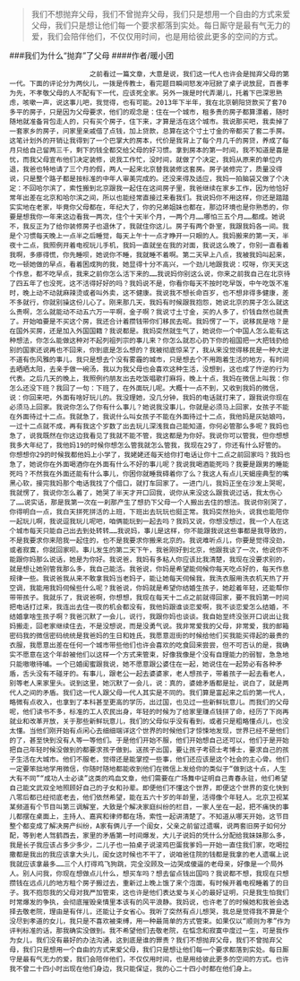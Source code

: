 > 我们不想抛弃父母，我们不曾抛弃父母，我们只是想用一个自由的方式来爱父母，我们只是想让他们每一个要求都落到实处。每日厮守是最有气无力的爱，我们会陪伴他们，不仅仅用时间，也是用给彼此更多的空间的方式。

###我们为什么“抛弃”了父母
####作者/暖小团

						之前看过一篇文章，大意是说，我们这一代人也许会是抛弃父母的第一代。下面的评论分为两伙儿，一拨是传教士，看完题目瞬间怒发冲冠掀了桌子说放屁，百善孝为先，不孝敬父母的人不配有下一代，应该死全家。另外一拨是时代弄潮儿，托着下巴深思熟虑，咳嗽一声，说这事儿吧，我觉得，也有可能。2013年下半年，我在北京朝阳贷款买了套70多平的房子，只是因为父母要求，他们的观念是：住在一个城市，租多贵的房子都算漂着，随时随地就准备背包走人的，只有买个房子，住下来，才算是活在这个城市。我说那买吧，我卖掉了一套家乡的房子，问家里亲戚借了点钱，加上贷款，总算在这个寸土寸金的帝都买了套二手房。这笔计划外的开销让我得到了一个巴掌大的房本，代价是我背上了每个月几千的房贷，养成了每月只给自己留两三千，剩下的钱全都交给父母的好习惯。拿到房本的第一时间，我不知道是喜是忧，而我父母宣布他们决定装修，说我工作忙，没时间，就做了个决定，我妈从原来的单位内退，我爸也特地请了三个月的假，两人一起来北京替我装修这套房。房子装修完了，质量没得说，只是整个路子都是按标准的中年人审美完成的。还没来得及适应，我妈一拍脑袋又做了个决定：不回哈尔滨了，索性搬到北京跟我一起住在这间房子里，我爸继续在家乡工作，因为他恰好常年出差在北京和哈尔滨之间，所以也能经常直接过来看我们。我说妈你不用这样，你还是踏踏实实地在老家，毕竟你父母都在，年纪大了，你的兄弟姐妹也都在，那边环境也是你熟悉的，你要是想我你一年来这边看我一两次，住个十天半个月，一两个月……哪怕三五个月……都成。她说不，我反正为了给你装修房子也退休了，我就住你这儿。房子有两个卧室，我跟我妈各一间。我是个习惯每天晚上一点半之后睡觉，每天上午十一点才睁开一只眼的人。我妈搬来的第一天，半夜十二点，我照例开着电视玩儿手机，我妈一直就坐在我的对面，我说这么晚了，你别一直看着我啊，多瘆得慌，你先睡呗，她说你不睡，我就睡不着啊。第二天早上八点，我被我妈叫起来，吃一顿她做的早点，看着困成狗的我，她显得十分不高兴，一个劲儿地跟我说：哎呀，你天天这个作息，都不吃早点，我来之前你怎么活下来的……我说妈你别这么说，你来之前我自己在北京待了四五年了也没死，这不活得好好的吗？我妈说不是，你看你每天不按时吃早饭，中午吃饭不准时，晚上动不动就麻辣烫或者叫外卖，这不健康。我说我不想长命百岁，也不想非得多健康，差不多就行，你就别操这份儿心了。刚来那几天，我妈有时候跟我抱怨，她说北京的房子怎么就这么贵啊，怎么就能动不动五六万一平啊，金子啊？我说寸土寸金，买的人多了，价钱自然也就贵了。开始咱要是不买这个房，我还合计着攒钱带你们移民去呢。我妈愣了一下，说移民是啥？是在国外买房，还是加入外国国籍？我说都是。我妈突然就生气了，她说你一个中国人怎么能有这种想法，你怎么能做这种对不起列祖列宗的事儿来？你怎么就忍心扔下你的祖国把一大把钱扔给别的国家还说再也不回来，你到底是怎么想的？我被彻底惊呆了，我从来没觉得移民是一种大逆不道有伤风雅的事儿，我只是想去个没有雾霾的城市，只是想去个不用跑着生活的地方，有时间去晒晒太阳，去亲手做一碗汤，我以为我父母也会喜欢这种生活，没想到，这也成了忤逆的行为代表。之后几天的晚上，我照例约朋友出去吃饭唱歌打麻将，晚上十点，我妈在微信上叫我：你怎么还没下班？我回了一句：下班了，在外面玩儿呢。大概十一点不到，又收到我妈的微信，说：你回来吧，外面有啥好玩儿的。我没理她，没几分钟，我妈的电话就打来了，跟我说你现在必须马上回家。我说你怎么了你有什么事儿？她说我没事儿，你就是必须马上回家，女孩子不能在外面待过十二点。我就急了，我说什么叫女孩子不能在外面待过十二点，我他妈是灰姑娘吗，一过十二点就不成，再有我这个岁数了出去玩儿深浅我自己能知道，你何必管那么多呢？我妈也急了，说我既然在你这边我看见了我就不能不管，我这都是为你好。我说你可以管我，但你想想我多大年纪了，我他妈19的时候你想怎么管我就怎么管我，我现在29了，你还有什么好管的。你想想你29的时候我都他妈上小学了，我姥姥还每天给你打电话让你十二点之前回家吗？我妈也急了，她说你在外面喝酒你在外面有什么不好的事儿呢？我说我喝酒能死吗？我要是跟男的睡能死吗？不然我在外面还能有什么事儿，你困你就睡我碍着你了么？我这人有点儿天蝎座典型的嘴黑心软，接完我妈那个电话我找了个借口，就打车回家了。一进门儿，我妈正坐在沙发上哭呢，我就愣了，我说你怎么着了，她哭了半天才开口回我，说你从来没这么跟我说过话，我太伤心了……说实话，那是我第一次在一刹那产生了想扔下父母一个人搬出去住的想法。我说你别哭了，你得明白一点，我白天拼死拼活的上班，下班出去玩玩也挺正常。我妈突然抬头，说我也能陪你一起玩儿啊，我说逗我玩儿呢吧，咱俩能玩到一起去吗？我妈又说，你想没想过，我一个人在这个城市每天只能自己出去到处转转……我说妈，事儿是这样，你不能跟我说这些事都是我导致的，不是我要求你来陪我一起住的，也不是我要求你搬来北京的。我说难听点儿，你要是觉得没劲，或者寂寞，你就回家呗。事儿发生的第二天下午，我爸刚好到北京，他跟我谈了一次，他说你不能跟你妈那么说话，她是为你好。我说爸，我妈有多粘人你应该比我清楚，我现在没要求别的，就是想让她别管我那么多，我自己能活。我爸说，你妈是希望能伺候你每天吃点好的，每天作息规律一些。我说爸我从来不敢拿我妈当老妈子，能让她每天伺候我，我洗衣服用洗衣机天热了开空调，我能用我妈伺候些什么呢？我爸说，你妈就是希望你结婚生孩子，她趁着年轻，还能帮你带带孩子。我就乐了，我说爸啊，你想想，我现在每天十二点之前就得回家，要不我妈第一时间把电话打过来，我连出去住一夜的机会都没有，我他妈跟谁谈恋爱啊，我不谈恋爱怎么结婚，不结婚拿啥生孩子啊？我爸沉默了一会儿，说行，我跟你妈也谈谈。我自始至终没张开口说出让我妈搬走，回老家继续住去，不是没想说，而是没勇气说。我非常爱我的父母，非常爱，我的邮箱密码我的微信密码统统是我爸妈的生日和姓氏，我愿意逛街的时候给他们买我能买得起的最贵的衣服，我愿意出差在任何一个城市带些他们也许会喜欢的吃食回来尝尝，但不可否认的是，我确实不愿意在这个年龄被他们以这样一个方式来管束，好像我像是个没有自理能力的弱智，急急地只能嗷嗷待哺。一个已婚闺蜜跟我说，她不愿意跟公婆住在一起，她说住在一起势必有各种矛盾，舌头没有不碰牙的。有事儿，跟老公一起去婆婆家，老人想孩子，带着孩子一起去看老人，别等老人来家里头。说到这里，她沉默了一会儿，说：真的，婆媳矛盾都是扯，说白了，就是两代人之间的矛盾。我们这一代人跟父母一代人其实是不同的。我们算是富起来之后的第一代人，略微有点收入，也拿到了本科甚至更高的学历，出过国，也见过一些新鲜玩意儿。而我们的父母呢，他们读书不多，标准的工人农民出身，年轻的时候为了给家里赚点钱拼了命，经历了下岗再就业和改革开放，关于那些新鲜玩意儿，我们的父母似乎没有看到，或者只是粗略懂点儿，也没太懂。当他们刚开始有点闲心去细细端详这个世界的时候他们才惊悚地发现，世界已经不是他们的了，甚至快到没有人等一等他们。于是他们开始不服，他们开始想自己还可以，他们于是开始把自己年轻时候没做到的都要求孩子做到。送孩子出国，要让孩子考硕士考博士，要求自己的孩子生活在大城市。他们不服老，觉得还是能掌控一些事，他们还应该是这个社会的主心骨。他们一定要笨拙地学用微信，你随时随地都能收到他们在微信上发给你的类似于“做到这十点，人生大有不同”“成功人士必读”这类的鸡血文章，他们需要在广场舞中证明自己青春永驻，他们希望自己能文武双全地照顾好自己的子女和孙辈。即便他们不懂这个世界，即便这个世界的变化快到八零后都已经彻底老去，他们依然希望，能在五六十岁的年龄里，活得像个年轻人。北京卫视某某频道有个节目叫第三调解室，大致是个解决家庭纠纷的栏目，一家人坐在一起，把不痛快的事儿都摆在桌面上，主持人、嘉宾和律师都在场，索性一起讲清楚了。不知道从哪天开始，这节目整个都变成了解决房产纠纷，A家有俩儿子一个闺女，父亲之前留过遗嘱，说两套旧房子如何分配，等到老人驾鹤西去，家里的矛盾第一时间爆发，大儿子说妈的凭什么分配给我妹妹那么多，我是长子我应该占多少多少，二儿子也一拍桌子说滚鸡巴蛋我爹妈一开始一直住我们家，吃喝拉撒都是我出的我应该拿大头儿，闺女这时候也不干了，说咱爸住院的钱都是我拿的老人遗嘱上说我就应该拿最多……三个人打得鸡飞狗跳，完全没顾及一边哭成傻逼的老母亲，好像是一个局外人。别人问我，你现在想做点儿什么，想买车吗？想去留点钱出国吗？我说都不想，我现在只想攒钱在远点儿的地方租个房子搬过去，重新过上晚上饿了来个泡面，有时候开着电视睡着了的日子。我不抱怨我的父母对我严加管束，这也许是他们表达爱与关心的最好证明，只是我生怕我们时常爆发的争执，会彻底摧毁亲情里本该有的风平浪静。我妈说，也许老了的时候她和我爸会选择去敬老院，理由是有伴儿，还能让子女省心。我听了突然有点儿想哭，我总是觉得我不算是个没尽到孝道的女儿，我只是不喜欢被束缚，用一种最简单的方式管束。如果仅以“顺则为孝”作为评判标准的话，那我确实没做到。我不希望他们去敬老院，在惦念和寂寞中度过一生，可是我作为女儿，我们没有最好的办法沟通，这到底是谁的罪责？我们不想抛弃父母，我们不曾抛弃父母，我们只是想用一个自由的方式来爱父母，我们只是想让他们每一个要求都落到实处。每日厮守是最有气无力的爱，我们会陪伴他们，不仅仅用时间，也是用给彼此更多的空间的方式。也许我不曾二十四小时出现在他们身边，我只能保证，我的心二十四小时都在他们身上。			  		